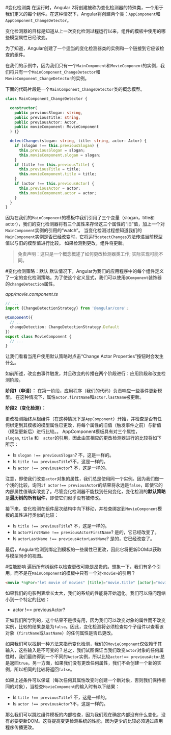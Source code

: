 #变化检测类
在运行时，Angular 2将创建被称为变化检测器的特殊类，一个用于我们定义的每个组件。在这种情况下，Angular将创建两个类：`AppComponent`和`AppComponent_ChangeDetector`。

变化检测器的目标是知道从上一次变化检测过程运行以来，组件的模板中使用的哪些模型属性已经改变。

为了知道，Angular创建了一个适当的变化检测器类的实例和一个链接到它应该检查的组件。

在我们的示例中，因为我们只有一个`MainComponent`和`MovieComponent`的实例，我们将只有一个`MainComponent_ChangeDetector`和`MovieComponent_ChangeDetector`的实例。

下面的代码片段是一个`MainComponent_ChangeDetector`类的概念模型。

```typescript
class MainComponent_ChangeDetector {

  constructor(
    public previousSlogan: string,
    public previousTitle: string,
    public previousActor: Actor,
    public movieComponent: MovieComponent
  ) {}

  detectChanges(slogan: string, title: string, actor: Actor) {
    if (slogan !== this.previousSlogan) {
      this.previousSlogan = slogan;
      this.movieComponent.slogan = slogan;
    }
    if (title !== this.previousTitle) {
      this.previousTitle = title;
      this.movieComponent.title = title;
    }
    if (actor !== this.previousActor) {
      this.previousActor = actor;
      this.movieComponent.actor = actor;
    }
  }
}
```
因为在我们的`MainComponent`的模板中我们引用了三个变量（slogan，title和actor），我们的变化检测器将有三个属性来存储这三个属性的“旧”值，加上一个对`MainComponent`实例的引用的“watch”。 当变化检测过程想知道我们的`MainComponent`实例是否已经改变时，它将运行`detectChanges`方法传递当前模型值以与旧的模型值进行比较。 如果检测到更改，组件将更新。

> 免责声明：这只是一个概念概述了如何更改检测器类工作; 实际实现可能不同。

#变化检测策略：默认
默认情况下，Angular为我们的应用程序中的每个组件定义了一定的变化检测策略。为了使这个定义显式，我们可以使用`@Component`装饰器的`changeDetection`属性。

*app/movie.component.ts*

```typescript
// ...
import {ChangeDetectionStrategy} from '@angular/core';

@Component({
  // ...
  changeDetection: ChangeDetectionStrategy.Default
})
export class MovieComponent {
  // ...
}
```
让我们看看当用户使用默认策略时点击“Change Actor Properties”按钮时会发生什么。

如前所述，改变由事件触发，并且改变的传播在两个阶段进行：应用阶段和改变检测阶段。

**阶段1（申请）：**
在第一阶段，应用程序（我们的代码）负责响应一些事件更新模型。 在这种情况下，属性`actor.firstName`和`actor.lastName`被更新。

**阶段2（变化检测）：**

更改检测始终从根组件（在这种情况下是`AppComponent`）开始，并检查是否有任何绑定到其模板的模型属性已更改，将每个属性的旧值（触发事件之前）与新值（模型更新后）进行比较。。 AppComponent模板具有对三个属性，`slogan`, `title` 和`	actor`的引用，因此由其相应的更改检测器进行的比较将如下所示：

- Is `slogan !== previousSlogan`? 不，这是一样的。
- Is `title !== previousTitle`?不，这是一样的。
- Is `actor !== previousActor`? 不，这是一样的。

注意，即使我们改变`actor`对象的属性，我们总是使用同一个实例。因为我们做一个浅的比较，询问`if actor!== previousActor`的结果将永远是`false`，即使它的内部属性值确实改变了。尽管变化检测器不能找到任何变化，变化检测的**默认策略**是**遍历树的所有组件**，即使它们似乎没有被修改。

接下来，变化检测在组件层次结构中向下移动，并检查绑定到`MovieComponent`模板的属性进行类似的比较：

- Is `title !== previousTitle`? 不，这是一样的。
- Is `actorFirstName !== previousActorFirstName`? 是的，它已经改变了。
- Is `actorLastName !== previousActorLastName`? 是的，它已经改变了。

最后，Angular检测到绑定到模板的一些属性已更改，因此它将更新DOM以获取与模型同步的视图。

#性能影响
遍历所有树组件以检查更改可能是昂贵的。想象一下，我们有多个引用，而不是在`MainComponent`的模板中只有一个对`<movie>`的引用？
```html
<movie *ngFor="let movie of movies" [title]="movie.title" [actor]="movie.actor"></movie>`
```
如果我们的电影列表增长太大，我们的系统的性能将开始退化。我们可以将问题缩小到一个特定的比较：

* actor !== previousActor?

正如我们所学到的，这个结果不是很有用，因为我们可以改变对象的属性而不改变实例，比较的结果总是为`false`。因此，变化检测将必须检查每个子组件以查看该对象（`firstName`或`lastName`）的任何属性是否已更改。

如果我们可以找到一种方法来指示变化检测，我们的`MovieComponent`仅依赖于其输入，这些输入是不可变的？总之，我们试图保证当我们改变`actor`对象的任何属性时，我们最终得到一个不同的`Actor`实例，所以比较`actor!== previousActor`总是返回`true`。另一方面，如果我们没有更改任何属性，我们不会创建一个新的实例，所以相同的比较将返回`false`。

如果上述条件可以保证（每次任何其属性改变时创建一个新对象，否则我们保持相同的对象），当检查`MovieComponent`的输入时有以下结果：

- Is `title !== previousTitle`? 不，这是一样的。
- Is `actor !== previousActor`?不，这是一样的。

那么我们可以跳过组件模板的内部检查，因为我们现在确定内部没有什么变化，没有必要更新DOM。这将提高变更检测系统的性能，因为更少的比较必须通过应用程序传播更改。